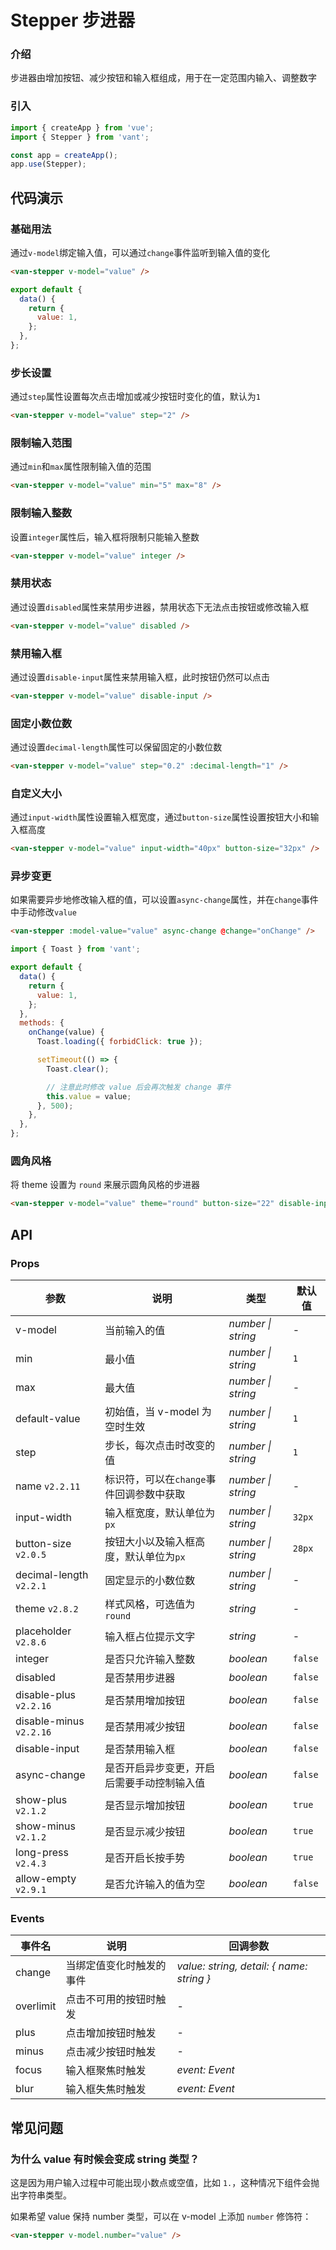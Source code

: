 # Stepper 步进器

### 介绍

步进器由增加按钮、减少按钮和输入框组成，用于在一定范围内输入、调整数字

### 引入

```js
import { createApp } from 'vue';
import { Stepper } from 'vant';

const app = createApp();
app.use(Stepper);
```

## 代码演示

### 基础用法

通过`v-model`绑定输入值，可以通过`change`事件监听到输入值的变化

```html
<van-stepper v-model="value" />
```

```js
export default {
  data() {
    return {
      value: 1,
    };
  },
};
```

### 步长设置

通过`step`属性设置每次点击增加或减少按钮时变化的值，默认为`1`

```html
<van-stepper v-model="value" step="2" />
```

### 限制输入范围

通过`min`和`max`属性限制输入值的范围

```html
<van-stepper v-model="value" min="5" max="8" />
```

### 限制输入整数

设置`integer`属性后，输入框将限制只能输入整数

```html
<van-stepper v-model="value" integer />
```

### 禁用状态

通过设置`disabled`属性来禁用步进器，禁用状态下无法点击按钮或修改输入框

```html
<van-stepper v-model="value" disabled />
```

### 禁用输入框

通过设置`disable-input`属性来禁用输入框，此时按钮仍然可以点击

```html
<van-stepper v-model="value" disable-input />
```

### 固定小数位数

通过设置`decimal-length`属性可以保留固定的小数位数

```html
<van-stepper v-model="value" step="0.2" :decimal-length="1" />
```

### 自定义大小

通过`input-width`属性设置输入框宽度，通过`button-size`属性设置按钮大小和输入框高度

```html
<van-stepper v-model="value" input-width="40px" button-size="32px" />
```

### 异步变更

如果需要异步地修改输入框的值，可以设置`async-change`属性，并在`change`事件中手动修改`value`

```html
<van-stepper :model-value="value" async-change @change="onChange" />
```

```js
import { Toast } from 'vant';

export default {
  data() {
    return {
      value: 1,
    };
  },
  methods: {
    onChange(value) {
      Toast.loading({ forbidClick: true });

      setTimeout(() => {
        Toast.clear();

        // 注意此时修改 value 后会再次触发 change 事件
        this.value = value;
      }, 500);
    },
  },
};
```

### 圆角风格

将 theme 设置为 `round` 来展示圆角风格的步进器

```html
<van-stepper v-model="value" theme="round" button-size="22" disable-input />
```

## API

### Props

| 参数 | 说明 | 类型 | 默认值 |
| --- | --- | --- | --- |
| v-model | 当前输入的值 | _number \| string_ | - |
| min | 最小值 | _number \| string_ | `1` |
| max | 最大值 | _number \| string_ | - |
| default-value | 初始值，当 v-model 为空时生效 | _number \| string_ | `1` |
| step | 步长，每次点击时改变的值 | _number \| string_ | `1` |
| name `v2.2.11` | 标识符，可以在`change`事件回调参数中获取 | _number \| string_ | - |
| input-width | 输入框宽度，默认单位为`px` | _number \| string_ | `32px` |
| button-size `v2.0.5` | 按钮大小以及输入框高度，默认单位为`px` | _number \| string_ | `28px` |
| decimal-length `v2.2.1` | 固定显示的小数位数 | _number \| string_ | - |
| theme `v2.8.2` | 样式风格，可选值为 `round` | _string_ | - |
| placeholder `v2.8.6` | 输入框占位提示文字 | _string_ | - |
| integer | 是否只允许输入整数 | _boolean_ | `false` |
| disabled | 是否禁用步进器 | _boolean_ | `false` |
| disable-plus `v2.2.16` | 是否禁用增加按钮 | _boolean_ | `false` |
| disable-minus `v2.2.16` | 是否禁用减少按钮 | _boolean_ | `false` |
| disable-input | 是否禁用输入框 | _boolean_ | `false` |
| async-change | 是否开启异步变更，开启后需要手动控制输入值 | _boolean_ | `false` |
| show-plus `v2.1.2` | 是否显示增加按钮 | _boolean_ | `true` |
| show-minus `v2.1.2` | 是否显示减少按钮 | _boolean_ | `true` |
| long-press `v2.4.3` | 是否开启长按手势 | _boolean_ | `true` |
| allow-empty `v2.9.1` | 是否允许输入的值为空 | _boolean_ | `false` |

### Events

| 事件名 | 说明 | 回调参数 |
| --- | --- | --- |
| change | 当绑定值变化时触发的事件 | _value: string, detail: { name: string }_ |
| overlimit | 点击不可用的按钮时触发 | - |
| plus | 点击增加按钮时触发 | - |
| minus | 点击减少按钮时触发 | - |
| focus | 输入框聚焦时触发 | _event: Event_ |
| blur | 输入框失焦时触发 | _event: Event_ |

## 常见问题

### 为什么 value 有时候会变成 string 类型？

这是因为用户输入过程中可能出现小数点或空值，比如 `1.`，这种情况下组件会抛出字符串类型。

如果希望 value 保持 number 类型，可以在 v-model 上添加 `number` 修饰符：

```html
<van-stepper v-model.number="value" />
```
